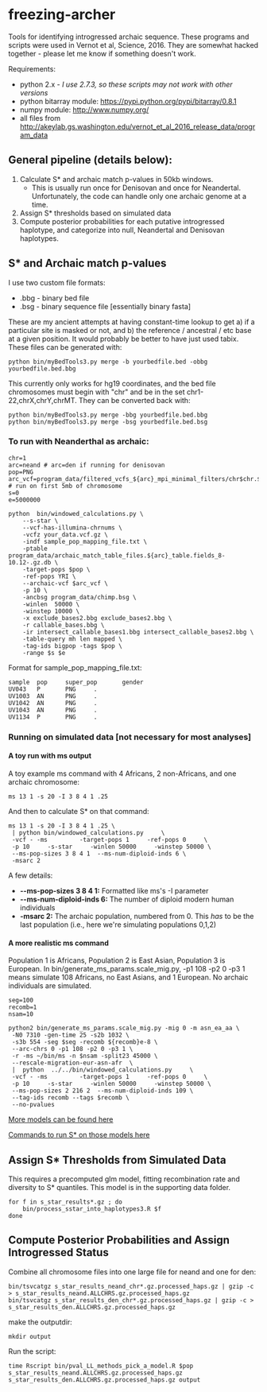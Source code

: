 # freezing-archer

Tools for identifying introgressed archaic sequence.  These programs and scripts were used in Vernot et al, Science, 2016.  They are somewhat hacked together - please let me know if something doesn't work.

Requirements:
 - python 2.x - _I use 2.7.3, so these scripts may not work with other versions_
 - python bitarray module: https://pypi.python.org/pypi/bitarray/0.8.1
 - numpy module: http://www.numpy.org/
 - all files from http://akeylab.gs.washington.edu/vernot_et_al_2016_release_data/program_data

## General pipeline (details below):

1. Calculate S* and archaic match p-values in 50kb windows.
    - This is usually run once for Denisovan and once for Neandertal. Unfortunately, the code can handle only one archaic genome at a time.
2. Assign S* thresholds based on simulated data
3. Compute posterior probabilities for each putative introgressed haplotype, and categorize into null, Neandertal and Denisovan haplotypes.

## S* and Archaic match p-values

I use two custom file formats:
* .bbg - binary bed file
* .bsg - binary sequence file [essentially binary fasta]

These are my ancient attempts at having constant-time lookup to get a) if a particular site is masked or not, and b) the reference / ancestral / etc base at a given position.  It would probably be better to have just used tabix.  These files can be generated with:

    python bin/myBedTools3.py merge -b yourbedfile.bed -obbg yourbedfile.bed.bbg

This currently only works for hg19 coordinates, and the bed file chromosomes must begin with "chr" and be in the set chr1-22,chrX,chrY,chrMT. They can be converted back with:

    python bin/myBedTools3.py merge -bbg yourbedfile.bed.bbg
    python bin/myBedTools3.py merge -bsg yourbedfile.bed.bsg

### To run with Neanderthal as archaic:

    chr=1
    arc=neand # arc=den if running for denisovan
    pop=PNG
    arc_vcf=program_data/filtered_vcfs_${arc}_mpi_minimal_filters/chr$chr.${arc}_filtered.vcf.gz
    # run on first 5mb of chromosome
    s=0
    e=5000000
    
    python  bin/windowed_calculations.py \
        --s-star \
        --vcf-has-illumina-chrnums \
        -vcfz your_data.vcf.gz \
        -indf sample_pop_mapping_file.txt \
        -ptable program_data/archaic_match_table_files.${arc}_table.fields_8-10.12-.gz.db \
        -target-pops $pop \
        -ref-pops YRI \
        --archaic-vcf $arc_vcf \
        -p 10 \
        -ancbsg program_data/chimp.bsg \
        -winlen  50000 \
        -winstep 10000 \
        -x exclude_bases2.bbg exclude_bases2.bbg \
        -r callable_bases.bbg \
        -ir intersect_callable_bases1.bbg intersect_callable_bases2.bbg \
        -table-query mh len mapped \
        -tag-ids bigpop -tags $pop \
        -range $s $e

Format for sample_pop_mapping_file.txt:

    sample  pop     super_pop       gender
    UV043   P       PNG     .
    UV1003  AN      PNG     .
    UV1042  AN      PNG     .
    UV1043  AN      PNG     .
    UV1134  P       PNG     .


### Running on simulated data [not necessary for most analyses]

#### A toy run with ms output

A toy example ms command with 4 Africans, 2 non-Africans, and one archaic chromosome:

    ms 13 1 -s 20 -I 3 8 4 1 .25

And then to calculate S* on that command:

    ms 13 1 -s 20 -I 3 8 4 1 .25 \
     | python bin/windowed_calculations.py     \
     -vcf - -ms         -target-pops 1     -ref-pops 0     \
     -p 10     -s-star     -winlen 50000     -winstep 50000 \
     --ms-pop-sizes 3 8 4 1  --ms-num-diploid-inds 6 \
     -msarc 2

A few details:
* **--ms-pop-sizes 3 8 4 1:** Formatted like ms's -I parameter
* **--ms-num-diploid-inds 6:** The number of diploid modern human individuals
* **-msarc 2:** The archaic population, numbered from 0.  This *has* to be the last population (i.e., here we're simulating populations 0,1,2)

#### A more realistic ms command

Population 1 is Africans, Population 2 is East Asian, Population 3 is European.  In bin/generate_ms_params.scale_mig.py, -p1 108 -p2 0 -p3 1 means simulate 108 Africans, no East Asians, and 1 European.  No archaic individuals are simulated.

    seg=100
    recomb=1
    nsam=10

    python2 bin/generate_ms_params.scale_mig.py -mig 0 -m asn_ea_aa \
     -N0 7310 -gen-time 25 -s2b 1032 \
     -s3b 554 -seg $seg -recomb ${recomb}e-8 \
     --arc-chrs 0 -p1 108 -p2 0 -p3 1 \
     -r -ms ~/bin/ms -n $nsam -split23 45000 \
     --rescale-migration-eur-asn-afr  \
     |  python  ../../bin/windowed_calculations.py     \
     -vcf - -ms         -target-pops 1     -ref-pops 0     \
     -p 10     -s-star     -winlen 50000     -winstep 50000 \
     --ms-pop-sizes 2 216 2  --ms-num-diploid-inds 109 \
     --tag-ids recomb --tags $recomb \
     --no-pvalues

[More models can be found here](experiments/null_models/ms_models)

[Commands to run S* on those models here](experiments/null_models/bin/submit_null_model_grid_simulations.sh)


## Assign S* Thresholds from Simulated Data

This requires a precomputed glm model, fitting recombination rate and diversity to S* quantiles.  This model is in the supporting data folder.

    for f in s_star_results*.gz ; do
        bin/process_sstar_into_haplotypes3.R $f
    done

## Compute Posterior Probabilities and Assign Introgressed Status

Combine all chromosome files into one large file for neand and one for den:

    bin/tsvcatgz s_star_results_neand_chr*.gz.processed_haps.gz | gzip -c > s_star_results_neand.ALLCHRS.gz.processed_haps.gz
    bin/tsvcatgz s_star_results_den_chr*.gz.processed_haps.gz | gzip -c > s_star_results_den.ALLCHRS.gz.processed_haps.gz

make the outputdir:

    mkdir output

Run the script:

    time Rscript bin/pval_LL_methods_pick_a_model.R $pop s_star_results_neand.ALLCHRS.gz.processed_haps.gz s_star_results_den.ALLCHRS.gz.processed_haps.gz output
